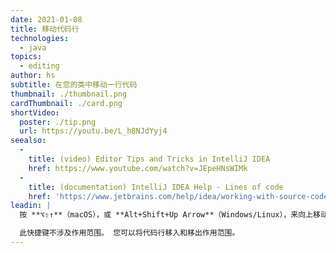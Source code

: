 ```yaml
---
date: 2021-01-08
title: 移动代码行
technologies:
  - java
topics:
  - editing
author: hs
subtitle: 在您的类中移动一行代码
thumbnail: ./thumbnail.png
cardThumbnail: ./card.png
shortVideo:
  poster: ./tip.png
  url: https://youtu.be/L_h8NJdYyj4
seealso:
  - 
    title: (video) Editor Tips and Tricks in IntelliJ IDEA
    href: https://www.youtube.com/watch?v=JEpeHNsWIMk
  - 
    title: (documentation) IntelliJ IDEA Help - Lines of code
    href: 'https://www.jetbrains.com/help/idea/working-with-source-code.html#editor_lines_code_blocks'
leadin: |
  按 **⌥⇧↑**（macOS），或 **Alt+Shift+Up Arrow**（Windows/Linux），来向上移动一行代码。 向下移动一行代码时使用 **⌥⇧↓**（macOS），或 **Alt+Shift+Down Arrow**（Windows/Linux）。

  此快捷键不涉及作用范围。 您可以将代码行移入和移出作用范围。
---
```


